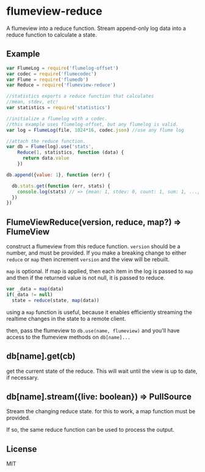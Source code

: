 # flumeview-reduce

A flumeview into a reduce function.
Stream append-only log data into a reduce function to calculate a state.

## Example

``` js
var FlumeLog = require('flumelog-offset')
var codec = require('flumecodec')
var Flume = require('flumedb')
var Reduce = require('flumeview-reduce')

//statistics exports a reduce function that calculates
//mean, stdev, etc!
var statistics = require('statistics')

//initialize a flumelog with a codec.
//this example uses flumelog-offset, but any flumelog is valid.
var log = FlumeLog(file, 1024*16, codec.json) //use any flume log

//attach the reduce function.
var db = Flume(log).use('stats',
    Reduce(1, statistics, function (data) {
      return data.value
    })

db.append({value: 1}, function (err) {

  db.stats.get(function (err, stats) {
    console.log(stats) // => {mean: 1, stdev: 0, count: 1, sum: 1, ...}
  })
})
```

## FlumeViewReduce(version, reduce, map?) => FlumeView

construct a flumeview from this reduce function. `version` should be a number,
and must be provided. If you make a breaking change to either `reduce` or `map`
then increment `version` and the view will be rebuilt.

`map` is optional. If map is applied, then each item in the log is passed to `map`
and then if the returned value is not null, it is passed to reduce.

``` js
var _data = map(data)
if(_data != null)
  state = reduce(state, map(data))
```

using a `map` function is useful, because it enables efficiently streaming the realtime
changes in the state to a remote client.

then, pass the flumeview to `db.use(name, flumeview)`
and you'll have access to the flumeview methods on `db[name]...`

## db[name].get(cb)

get the current state of the reduce. This will wait until the view is up to date, if necessary.

## db[name].stream({live: boolean}) => PullSource

Stream the changing reduce state. for this to work, a map function must be provided.

If so, the same reduce function can be used to process the output.

## License

MIT

